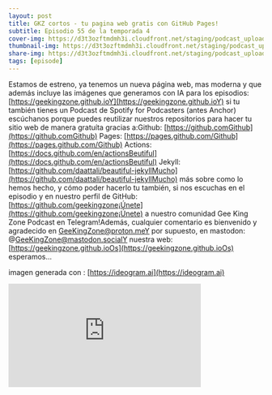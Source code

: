 ```yaml
---
layout: post
title: GKZ cortos - tu pagina web gratis con GitHub Pages!
subtitle: Episodio 55 de la temporada 4
cover-img: https://d3t3ozftmdmh3i.cloudfront.net/staging/podcast_uploaded_episode/14743809/14743809-1693493466302-e650c15c36506.jpg
thumbnail-img: https://d3t3ozftmdmh3i.cloudfront.net/staging/podcast_uploaded_episode/14743809/14743809-1693493466302-e650c15c36506.jpg
share-img: https://d3t3ozftmdmh3i.cloudfront.net/staging/podcast_uploaded_episode/14743809/14743809-1693493466302-e650c15c36506.jpg
tags: [episode]
---
```


Estamos de estreno, ya tenemos un nueva página web, mas moderna y que además incluye las imágenes que generamos con IA para los episodios:[https://geekingzone.github.ioY](https://geekingzone.github.ioY) si tu también tienes un Podcast de Spotify for Podcasters (antes Anchor) escúchanos porque puedes reutilizar nuestros repositorios para hacer tu sitio web de manera gratuíta gracias a:Github: [https://github.comGithub](https://github.comGithub) Pages: [https://pages.github.com/Github](https://pages.github.com/Github) Actions: [https://docs.github.com/en/actionsBeutiful](https://docs.github.com/en/actionsBeutiful) Jekyll: [https://github.com/daattali/beautiful-jekyllMucho](https://github.com/daattali/beautiful-jekyllMucho) más sobre como lo hemos hecho, y cómo poder hacerlo tu también, si nos escuchas en el episodio y en nuestro perfil de GitHub: [https://github.com/geekingzone¡Únete](https://github.com/geekingzone¡Únete) a nuestro comunidad Gee King Zone Podcast en Telegram!Además, cualquier comentario es bienvenido y agradecido en GeeKingZone@proton.meY por supuesto, en mastodon: @GeeKingZone@mastodon.socialY nuestra web: [https://geekingzone.github.ioOs](https://geekingzone.github.ioOs) esperamos...

  

imagen generada con : [https://ideogram.ai](https://ideogram.ai)

  
<iframe src='https://podcasters.spotify.com/pod/show/geekingzone/embed/episodes/GKZ-cortos---tu-pgina-web-gratis-con-GitHub-Pages-e28kta6' height='204px' width='380px' frameborder='0' scrolling='no'></iframe>